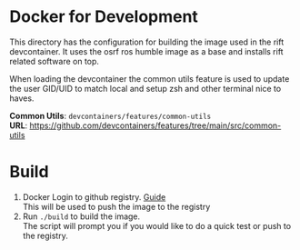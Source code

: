 # Docker for Development

This directory has the configuration for building the image used in the rift devcontainer.
It uses the osrf ros humble image as a base and installs rift related software on top.


When loading the devcontainer the common utils feature is used to update the user GID/UID to match local and setup zsh and other terminal nice to haves.

**Common Utils**: `devcontainers/features/common-utils` \
**URL**: https://github.com/devcontainers/features/tree/main/src/common-utils


# Build

1. Docker Login to github registry. [Guide](https://docs.github.com/en/packages/working-with-a-github-packages-registry/working-with-the-container-registry#authenticating-with-a-personal-access-token-classic) \
This will be used to push the image to the registry
2. Run `./build` to build the image. \
The script will prompt you if you would like to do a quick test or push to the registry.